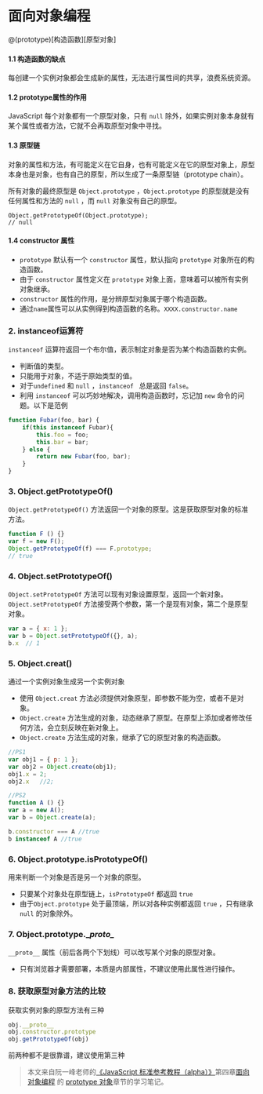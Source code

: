 # 面向对象编程

@(prototype)[构造函数][原型对象]

####  1.1 构造函数的缺点

每创建一个实例对象都会生成新的属性，无法进行属性间的共享，浪费系统资源。


#### 1.2 prototype属性的作用

JavaScript 每个对象都有一个原型对象，只有 `null` 除外，如果实例对象本身就有某个属性或者方法，它就不会再取原型对象中寻找。


#### 1.3 原型链

对象的属性和方法，有可能定义在它自身，也有可能定义在它的原型对象上，原型本身也是对象，也有自己的原型，所以生成了一条原型链（prototype chain）。

所有对象的最终原型是 `Object.prototype` ，`Object.prototype` 的原型就是没有任何属性和方法的 `null` ，而  `null` 对象没有自己的原型。

	Object.getPrototypeOf(Object.prototype);
	// null
	
#### 1.4 constructor 属性

- `prototype` 默认有一个 `constructor` 属性，默认指向 `prototype` 对象所在的构造函数。
- 由于 `constructor` 属性定义在 `prototype` 对象上面，意味着可以被所有实例对象继承。
- `constructor` 属性的作用，是分辨原型对象属于哪个构造函数。
- 通过`name`属性可以从实例得到构造函数的名称。`XXXX.constructor.name`


### 2. instanceof运算符

`instanceof` 运算符返回一个布尔值，表示制定对象是否为某个构造函数的实例。
- 判断值的类型。
- 只能用于对象，不适于原始类型的值。
- 对于`undefined` 和 `null` ，`instanceof ` 总是返回 `false`。
- 利用 `instanceof` 可以巧妙地解决，调用构造函数时，忘记加 `new` 命令的问题。以下是范例

``` javascript
function Fubar(foo, bar) {
	if(this instanceof Fubar){
		this.foo = foo;
		this.bar = bar;
	} else {
		return new Fubar(foo, bar);
	}
}
```

### 3. Object.getPrototypeOf()

`Object.getPrototypeOf()` 方法返回一个对象的原型。这是获取原型对象的标准方法。

``` javascript
function F () {}
var f = new F();
Object.getPrototypeOf(f) === F.prototype;
// true
```

### 4. Object.setPrototypeOf()
`Object.setPrototypeOf` 方法可以现有对象设置原型，返回一个新对象。
`Object.setPrototypeOf` 方法接受两个参数，第一个是现有对象，第二个是原型对象。

``` javascript
var a = { x: 1 };
var b = Object.setPrototypeOf({}, a);
b.x  // 1
```

### 5. Object.creat()
通过一个实例对象生成另一个实例对象
- 使用 `Object.creat` 方法必须提供对象原型，即参数不能为空，或者不是对象。
- `Object.create` 方法生成的对象，动态继承了原型。在原型上添加或者修改任何方法，会立刻反映在新对象上。
- `Object.create` 方法生成的对象，继承了它的原型对象的构造函数。

``` javascript
//PS1
var obj1 = { p: 1 };
var obj2 = Object.create(obj1);
obj1.x = 2;
obj2.x   //2;

//PS2
function A () {}
var a = new A();
var b = Object.create(a);

b.constructor === A //true
b instanceof A //true
```

### 6. Object.prototype.isPrototypeOf()
用来判断一个对象是否是另一个对象的原型。
- 只要某个对象处在原型链上，`isPrototypeOf` 都返回 `true`
- 由于`Object.prototype` 处于最顶端，所以对各种实例都返回 `true` ，只有继承 `null` 的对象除外。


### 7. Object.prototype.\__proto\__
`__proto__` 属性（前后各两个下划线）可以改写某个对象的原型对象。
- 只有浏览器才需要部署，本质是内部属性，不建议使用此属性进行操作。


### 8. 获取原型对象方法的比较
获取实例对象的原型方法有三种

``` javascript
obj.__proto__
obj.constructor.prototype
obj.getPrototypeOf(obj)
```

前两种都不是很靠谱，建议使用第三种

> 本文来自阮一峰老师的[《JavaScript 标准参考教程（alpha）》](http://javascript.ruanyifeng.com)第四章[面向对象编程](http://javascript.ruanyifeng.com/#oop) 的 [ prototype 对象](http://javascript.ruanyifeng.com/oop/prototype.html)章节的学习笔记。